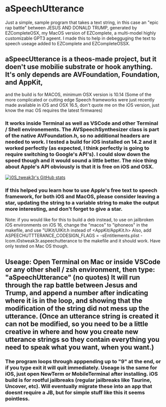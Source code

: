# aSpeechUtterance
Just a simple, sample program that takes a text string, in this case an "epic rap battle" between JESUS AND DONALD TRUMP, generated by EZCompleteOSX, 
my MacOS version of EZComplete, a multi-model highly customizable GPT3 ageent.  I made this to help in debegguging the text to speech useage added to EZComplete and EZCompleteOSSX.

## aSpeecUtterance is a theos-made project, but it doen't use mobilie substrate or hook anything.  It's only depends are AVFoundation, Foundation, and AppKit, 
and the build is for MACOS, minimum OSX version is 10.14 (Some of the more complicated or cutting edge Speech frameworks were just recently made available in iOS and OSX 16.5, don't quote me on the iOS version, just know the mac OS requires the latest firmwares)

### It works inside Terminal as well as VSCode and other Terminal / Shell environements.   The AVSpeechSynthesizer class is part of the native AVFoundation.h, so no additional headers are needed to work.  I tested a build for iOS installed on 14.2 and it worked perfectly (as expected, I think perfectly is going to require switching to Google's API's).  I could slow down the speed though and it would sound a little better.  The nice thing about Apple's API obviously is that it is free on iOS and OSX.

[![i0S_tweak3r's GitHub stats](https://github-readme-stats.vercel.app/api?username=tweaker177)](https://github.com/tweaker177/github-readme-stats)

### If this helped you learn how to use Apple's free text to speech framework, for both iOS and MacOS, please consider leaving a star, updating the string to a variable string to make the output more interesting, and don't forget to give a star.


Note: if you would like for this to build a deb instead, to use on jailbroken iOS environments on iOS 16, change the "macos" to "iphoneos" in the makefile, and use "UIKit/UIKit.h instead of <AppKit/AppKit.h>
Also, add ASPEECHUTTTERANCE_CODESIGN_FLAGS = -sEntitlements.plist -Icom.i0stweak3r.aspeechutterance to the makefile and it should work.  Have only tested on Mac OS though.

## Useage:  Open Terminal on Mac or inside VSCode or any other shell / zsh environment, then type: "aSpeechUtterance" (no quotes)  It will run through the rap battle between Jesus and Trump, and append a number after indicating where it is in the loop, and showing that the modification of the string did not mess up the utterance. (Once an utterance string is created it can not be modified, so you need to be a little creative in where and how you create new utterance strings so they contain everything you need to speak what you want, when you want.)    

### The program loops through apppending up to "9" at the end, or if you type exit it will quit immediately.   Useage is the same for iOS, just open NewTerm or MobileTerminal after installing. iOS build is for rootful jailbreaks (regular jailbreaks like Taurine, Uncover, etc).  Will eventually migrate these into an app that doesnt require a JB, but for simple stuff like this it seems pointless. 
